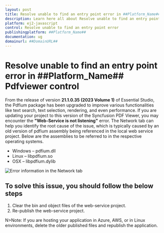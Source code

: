 ```yaml
---
layout: post
title: Resolve unable to find an entry point error in ##Platform_Name## Pdfviewer control | Syncfusion
description: Learn here all about Resolve unable to find an entry point error in Syncfusion ##Platform_Name## Pdfviewer control of Syncfusion Essential JS 2 and more.
platform: ej2-javascript
control: Resolve unable to find an entry point error 
publishingplatform: ##Platform_Name##
documentation: ug
domainurl: ##DomainURL##
---
```


# Resolve unable to find an entry point error in ##Platform_Name## Pdfviewer control

From the release of version **21.1.0.35 (2023 Volume 1)** of Essential Studio, the Pdfium package has been upgraded to improve various functionalities like text search, text selection, rendering, and even performance. If you are updating your project to this version of the Syncfusion PDF Viewer, you may encounter the **"Web-Service is not listening"** error. The Network tab can help you identify the root cause of the issue, which is typically caused by an old version of pdfium assembly being referenced in the local web service project. Below are the assemblies to be referred to in the respective operating systems.

* Windows – pdfium.dll
* Linux – libpdfium.so
* OSX – libpdfium.dylib

![Error information in the Network tab](../../pdfviewer/images/ErrorinformationuintheNetworkTab.png)

## To solve this issue, you should follow the below steps

1. Clear the bin and object files of the web-service project.
2. Re-publish the web-service project.

N>Note: If you are hosting your application in Azure, AWS, or in Linux environments, delete the older published files and republish the application.